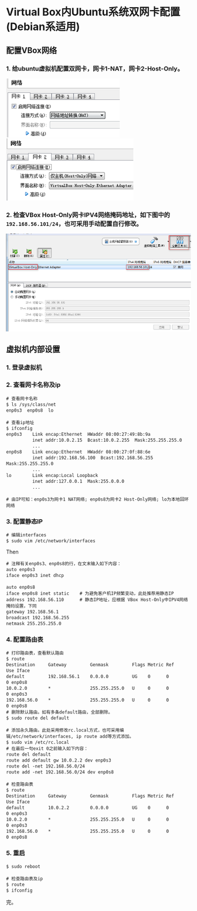 # Virtual Box内Ubuntu系统双网卡配置(Debian系适用)

## 配置VBox网络
### 1. 给ubuntu虚拟机配置双网卡，网卡1-NAT，网卡2-Host-Only。

![](./img/net-config-1.png) ![](./img/net-config-2.png)

### 2. 检查VBox Host-Only网卡IPV4网络掩码地址，如下图中的`192.168.56.101/24`，也可采用手动配置自行修改。

![](./img/net-config-3.png)

## 虚拟机内部设置
### 1. 登录虚拟机
### 2. 查看网卡名称及ip
```shell
# 查看网卡名称
$ ls /sys/class/net
enp0s3  enp0s8  lo

# 查看ip地址
$ ifconfig
enp0s3    Link encap:Ethernet  HWaddr 08:00:27:49:8b:9a
          inet addr:10.0.2.15  Bcast:10.0.2.255  Mask:255.255.255.0
          ...
enp0s8    Link encap:Ethernet  HWaddr 08:00:27:0f:88:6e
          inet addr:192.168.56.100  Bcast:192.168.56.255  Mask:255.255.255.0
          ...
lo        Link encap:Local Loopback
          inet addr:127.0.0.1  Mask:255.0.0.0
          ...

# 由IP可知：enp0s3为网卡1 NAT网络; enp0s8为网卡2 Host-Only网络; lo为本地回环网络
```
### 3. 配置静态IP
```shell
# 编辑interfaces
$ sudo vim /etc/network/interfaces
```
Then
```
# 注释有关enp0s3、enp0s8的行，在文末输入如下内容：    
auto enp0s3
iface enp0s3 inet dhcp

auto enp0s8
iface enp0s8 inet static    # 为避免客户机IP频繁变动，此处推荐用静态IP
address 192.168.56.110      # 静态IP地址，应根据 VBox Host-Only中IPV4网络掩码设置，下同
gateway 192.168.56.1
broadcast 192.168.56.255
netmask 255.255.255.0

```

### 4. 配置路由表
```shell
# 打印路由表，查看默认路由
$ route
Destination     Gateway         Genmask         Flags Metric Ref    Use Iface
default         192.168.56.1    0.0.0.0         UG    0      0        0 enp0s8
10.0.2.0        *               255.255.255.0   U     0      0        0 enp0s3
192.168.56.0    *               255.255.255.0   U     0      0        0 enp0s8
# 删除默认路由。如有多条default路由，全部删除。
$ sudo route del default

# 添加永久路由。此处采用修改rc.local方式，也可采用编辑/etc/network/interfaces, ip route add等方式添加。
$ sudo vim /etc/rc.local
# 在最后一句exit 0之前输入如下内容：
route del default
route add default gw 10.0.2.2 dev enp0s3
route del -net 192.168.56.0/24
route add -net 192.168.56.0/24 dev enp0s8

# 检查路由表
$ route
Destination     Gateway         Genmask         Flags Metric Ref    Use Iface
default         10.0.2.2        0.0.0.0         UG    0      0        0 enp0s3
10.0.2.0        *               255.255.255.0   U     0      0        0 enp0s3
192.168.56.0    *               255.255.255.0   U     0      0        0 enp0s8
```

### 5. 重启
```shell
$ sudo reboot

# 检查路由表及ip
$ route
$ ifconfig
```

完。